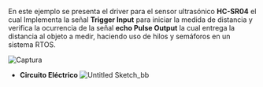 En este ejemplo se presenta el driver para el sensor ultrasónico **HC-SR04** el cual Implementa la señal **Trigger Input** para iniciar la medida de distancia y 
verifica la ocurrencia de la señal **echo Pulse Output** la cual entrega la distancia al objeto a medir, haciendo uso de hilos y semáforos en un sistema RTOS.

![Captura](https://user-images.githubusercontent.com/111470363/204335360-1552494b-95e6-4369-834b-3c1663e33b1a.JPG)

* **Circuito Eléctrico**
![Untitled Sketch_bb](https://user-images.githubusercontent.com/111470363/209971457-97505380-66b3-4f53-a658-f64d5260e43b.jpg)
